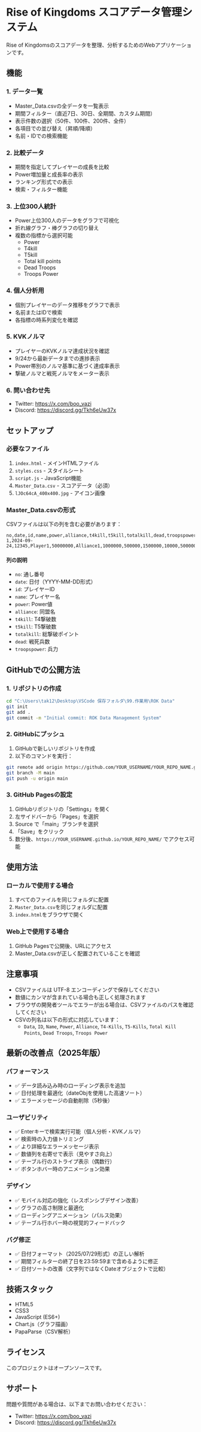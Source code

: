 # Rise of Kingdoms スコアデータ管理システム

Rise of Kingdomsのスコアデータを整理、分析するためのWebアプリケーションです。

## 機能

### 1. データ一覧
- Master_Data.csvの全データを一覧表示
- 期間フィルター（直近7日、30日、全期間、カスタム期間）
- 表示件数の選択（50件、100件、200件、全件）
- 各項目での並び替え（昇順/降順）
- 名前・IDでの検索機能

### 2. 比較データ
- 期間を指定してプレイヤーの成長を比較
- Power増加量と成長率の表示
- ランキング形式での表示
- 検索・フィルター機能

### 3. 上位300人統計
- Power上位300人のデータをグラフで可視化
- 折れ線グラフ・棒グラフの切り替え
- 複数の指標から選択可能
  - Power
  - T4kill
  - T5kill
  - Total kill points
  - Dead Troops
  - Troops Power

### 4. 個人分析用
- 個別プレイヤーのデータ推移をグラフで表示
- 名前またはIDで検索
- 各指標の時系列変化を確認

### 5. KVKノルマ
- プレイヤーのKVKノルマ達成状況を確認
- 9/24から最新データまでの進捗表示
- Power帯別のノルマ基準に基づく達成率表示
- 撃破ノルマと戦死ノルマをメーター表示

### 6. 問い合わせ先
- Twitter: https://x.com/boo_vazi
- Discord: https://discord.gg/Tkh6eUw37x

## セットアップ

### 必要なファイル
1. `index.html` - メインHTMLファイル
2. `styles.css` - スタイルシート
3. `script.js` - JavaScript機能
4. `Master_Data.csv` - スコアデータ（必須）
5. `lJOc64cA_400x400.jpg` - アイコン画像

### Master_Data.csvの形式
CSVファイルは以下の列を含む必要があります：

```csv
no,date,id,name,power,alliance,t4kill,t5kill,totalkill,dead,troopspower
1,2024-09-24,12345,Player1,50000000,Alliance1,1000000,500000,1500000,10000,5000000
```

#### 列の説明
- `no`: 通し番号
- `date`: 日付（YYYY-MM-DD形式）
- `id`: プレイヤーID
- `name`: プレイヤー名
- `power`: Power値
- `alliance`: 同盟名
- `t4kill`: T4撃破数
- `t5kill`: T5撃破数
- `totalkill`: 総撃破ポイント
- `dead`: 戦死兵数
- `troopspower`: 兵力

## GitHubでの公開方法

### 1. リポジトリの作成
```bash
cd "C:\Users\tak12\Desktop\VSCode 保存フォルダ\99.作業用\ROK Data"
git init
git add .
git commit -m "Initial commit: ROK Data Management System"
```

### 2. GitHubにプッシュ
1. GitHubで新しいリポジトリを作成
2. 以下のコマンドを実行：

```bash
git remote add origin https://github.com/YOUR_USERNAME/YOUR_REPO_NAME.git
git branch -M main
git push -u origin main
```

### 3. GitHub Pagesの設定
1. GitHubリポジトリの「Settings」を開く
2. 左サイドバーから「Pages」を選択
3. Source で「main」ブランチを選択
4. 「Save」をクリック
5. 数分後、`https://YOUR_USERNAME.github.io/YOUR_REPO_NAME/` でアクセス可能

## 使用方法

### ローカルで使用する場合
1. すべてのファイルを同じフォルダに配置
2. `Master_Data.csv`を同じフォルダに配置
3. `index.html`をブラウザで開く

### Web上で使用する場合
1. GitHub Pagesで公開後、URLにアクセス
2. Master_Data.csvが正しく配置されていることを確認

## 注意事項
- CSVファイルは UTF-8 エンコーディングで保存してください
- 数値にカンマが含まれている場合も正しく処理されます
- ブラウザの開発者ツールでエラーが出る場合は、CSVファイルのパスを確認してください
- CSVの列名は以下の形式に対応しています：
  - `Data`, `ID`, `Name`, `Power`, `Alliance`, `T4-Kills`, `T5-Kills`, `Total Kill Points`, `Dead Troops`, `Troops Power`

## 最新の改善点（2025年版）

### パフォーマンス
- ✅ データ読み込み時のローディング表示を追加
- ✅ 日付処理を最適化（dateObjを使用した高速ソート）
- ✅ エラーメッセージの自動削除（5秒後）

### ユーザビリティ
- ✅ Enterキーで検索実行可能（個人分析・KVKノルマ）
- ✅ 検索時の入力値トリミング
- ✅ より詳細なエラーメッセージ表示
- ✅ 数値列を右寄せで表示（見やすさ向上）
- ✅ テーブル行のストライプ表示（偶数行）
- ✅ ボタンホバー時のアニメーション効果

### デザイン
- ✅ モバイル対応の強化（レスポンシブデザイン改善）
- ✅ グラフの高さ制限と最適化
- ✅ ローディングアニメーション（パルス効果）
- ✅ テーブル行ホバー時の視覚的フィードバック

### バグ修正
- ✅ 日付フォーマット（2025/07/29形式）の正しい解析
- ✅ 期間フィルターの終了日を23:59:59まで含めるように修正
- ✅ 日付ソートの改善（文字列ではなくDateオブジェクトで比較）

## 技術スタック
- HTML5
- CSS3
- JavaScript (ES6+)
- Chart.js（グラフ描画）
- PapaParse（CSV解析）

## ライセンス
このプロジェクトはオープンソースです。

## サポート
問題や質問がある場合は、以下までお問い合わせください：
- Twitter: https://x.com/boo_vazi
- Discord: https://discord.gg/Tkh6eUw37x

